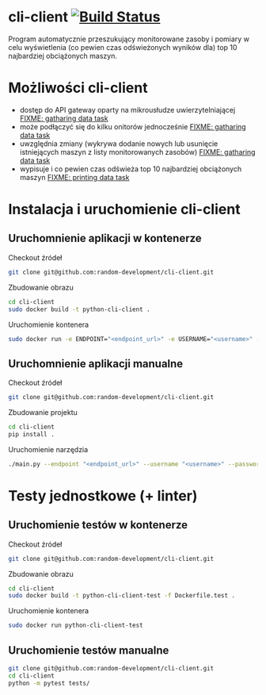 # cli-client [![Build Status](https://travis-ci.org/random-development/cli-client.svg?branch=master)](https://travis-ci.org/random-development/cli-client)
Program automatycznie przeszukujący monitorowane zasoby i pomiary w celu wyświetlenia (co pewien czas odświeżonych wyników dla) top 10 najbardziej obciążonych maszyn.

# Możliwości cli-client
- dostęp do API gateway oparty na mikrousłudze uwierzytelniającej [FIXME: gatharing data task]
- może podłączyć się do kilku onitorów jednocześnie [FIXME: gatharing data task]
- uwzględnia zmiany (wykrywa dodanie nowych lub usunięcie istniejących maszyn z listy monitorowanych zasobów) [FIXME: gatharing data task]
- wypisuje i co pewien czas odświeża top 10 najbardziej obciążonych maszyn [FIXME: printing data task]

# Instalacja i uruchomienie cli-client

## Uruchomnienie aplikacji w kontenerze

Checkout źródeł
```bash
git clone git@github.com:random-development/cli-client.git
```

Zbudowanie obrazu
```bash
cd cli-client
sudo docker build -t python-cli-client .
```

Uruchomienie kontenera
```bash
sudo docker run -e ENDPOINT="<endpoint_url>" -e USERNAME="<username>" -e PASSWORD="<password>" python-cli-client
```

## Uruchomnienie aplikacji manualne

Checkout źródeł
```bash
git clone git@github.com:random-development/cli-client.git
```

Zbudowanie projektu
```bash
cd cli-client
pip install .
```

Uruchomienie narzędzia
```bash
./main.py --endpoint "<endpoint_url>" --username "<username>" --password "<password>" 
```

# Testy jednostkowe (+ linter)

## Uruchomienie testów w kontenerze

Checkout źródeł
```bash
git clone git@github.com:random-development/cli-client.git
```

Zbudowanie obrazu
```bash
cd cli-client
sudo docker build -t python-cli-client-test -f Dockerfile.test .
```

Uruchomienie kontenera
```bash
sudo docker run python-cli-client-test
```

## Uruchomienie testów manualne
```bash
git clone git@github.com:random-development/cli-client.git
cd cli-client
python -m pytest tests/
```

[FIXME: gatharing data task]: https://github.com/random-development/resources-monitoring-system/issues/40
[FIXME: printing data task]: https://github.com/random-development/resources-monitoring-system/issues/39
